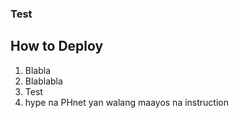 ### Test

## How to Deploy
1. Blabla
2. Blablabla
3. Test
4. hype na PHnet yan walang maayos na instruction